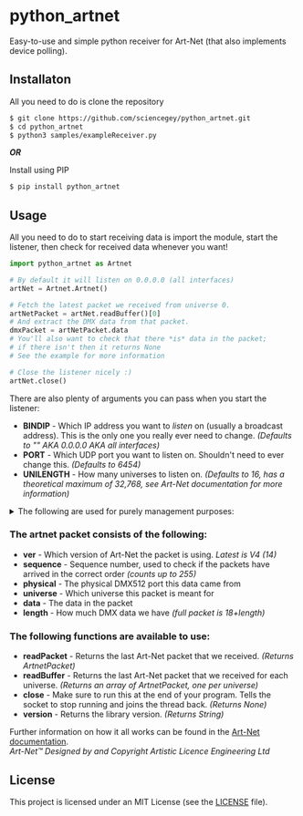 # python_artnet
Easy-to-use and simple python receiver for Art-Net (that also implements device polling).

## Installaton
All you need to do is clone the repository
``` bash
$ git clone https://github.com/sciencegey/python_artnet.git
$ cd python_artnet
$ python3 samples/exampleReceiver.py
```
***OR***

Install using PIP
``` bash
$ pip install python_artnet
```

## Usage
All you need to do to start receiving data is import the module, start the listener, then check for received data whenever you want!
```python
import python_artnet as Artnet

# By default it will listen on 0.0.0.0 (all interfaces)
artNet = Artnet.Artnet()

# Fetch the latest packet we received from universe 0.
artNetPacket = artNet.readBuffer()[0]
# And extract the DMX data from that packet.
dmxPacket = artNetPacket.data
# You'll also want to check that there *is* data in the packet;
# if there isn't then it returns None
# See the example for more information

# Close the listener nicely :)
artNet.close()
```

There are also plenty of arguments you can pass when you start the listener:

- **BINDIP** - Which IP address you want to *listen* on (usually a broadcast address). This is the only one you really ever need to change. *(Defaults to "" AKA 0.0.0.0 AKA all interfaces)*
- **PORT** - Which UDP port you want to listen on. Shouldn't need to ever change this. *(Defaults to 6454)*
- **UNILENGTH** - How many universes to listen on. *(Defaults to 16, has a theoretical maximum of 32,768, see Art-Net documentation for more information)*

<details>
<summary>The following are used for purely management purposes:</summary>

- **SYSIP** - What the IP address of your system is. Purely cosmetic and only used to identify the system to ArtNet controllers. *(Defaults to "10.10.10.1")*
- **MAC** - What the MAC address of your system is. Same as above. *(Defaults to ["AA","BB","CC","DD","EE","FF"])*
- **SWVER** - What version of Art-Net we're using. In this case V4 *(Defaults to "14")*
- **SHORTNAME** and **LONGNAME** - Used to see what devices are what on a controller. *(Shortname is truncated to 17 bytes long, longname is truncated to 63)*
- **OEMCODE** - What the Art-Net OEM code your device has. Only needs to be set if you have one. *(In hex)*
- **ESTACODE** - What the ESTA Manufacturer Code your device has. Only needs to be set if you have one. *(In hex)*
- **PORTTYPE** - Used to tell the controller what type of physical ports your device has. *(Defaults to [0x80,0x00,0x00,0x00])* *See the Art-Net documentation for more information*
- **REFRESH** - What the refresh rate (in Hz) of your device. *(Defaults to 44 (the max for DMX))*
- **DEBUG** - Used to turn on debug output. *(Defaults to False)*
</details>

### The artnet packet consists of the following:
- **ver** - Which version of Art-Net the packet is using. *Latest is V4 (14)*
- **sequence** - Sequence number, used to check if the packets have arrived in the correct order *(counts up to 255)*
- **physical** - The physical DMX512 port this data came from
- **universe** - Which universe this packet is meant for
- **data** - The data in the packet
- **length** - How much DMX data we have *(full packet is 18+length)*


### The following functions are available to use:
- **readPacket** - Returns the last Art-Net packet that we received. *(Returns ArtnetPacket)*
- **readBuffer** - Returns the last Art-Net packet that we received for each universe. *(Returns an array of ArtnetPacket, one per universe)*
- **close** - Make sure to run this at the end of your program. Tells the socket to stop running and joins the thread back. *(Returns None)*
- **version** - Returns the library version. *(Returns String)*


Further information on how it all works can be found in the [Art-Net documentation](https://www.artisticlicence.com/WebSiteMaster/User%20Guides/art-net.pdf).\
*Art-Net™ Designed by and Copyright Artistic Licence Engineering Ltd*

## License
This project is licensed under an MIT License (see the [LICENSE](LICENSE) file).

